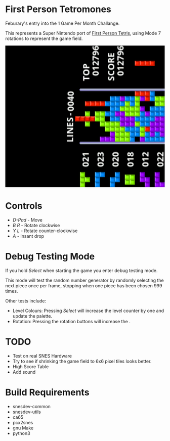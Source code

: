 First Person Tetromones
=======================

Feburary's entry into the 1 Game Per Month Challange.

This represents a Super Nintendo port of [First Person Tetris](http://firstpersontetris.com), using Mode 7 rotations to represent the game field.

<img src="screenshot.png?raw=true" alt="Person Tetromones Screenshot" width="512" height="448">

Controls
========
 * *D-Pad* - Move
 * *B* *R* - Rotate clockwise
 * *Y* *L* - Rotate counter-clockwise
 * *A* - Insant drop


Debug Testing Mode
==================
If you hold *Select* when starting the game you enter debug testing mode.

This mode will test the random number generator by randomly selecting the next piece once per frame, stopping when one piece has been chosen 999 times.

Other tests include:

 * Level Colours: Pressing *Select* will increase the level counter by one and update the palette.
 * Rotation: Pressing the rotation buttons will increase the .


TODO
====
 * Test on real SNES Hardware
 * Try to see if shrinking the game field to 6x6 pixel tiles looks better.
 * High Score Table
 * Add sound


Build Requirements
===================
 * snesdev-common
 * snesdev-utils
 * ca65
 * pcx2snes
 * gnu Make
 * python3


